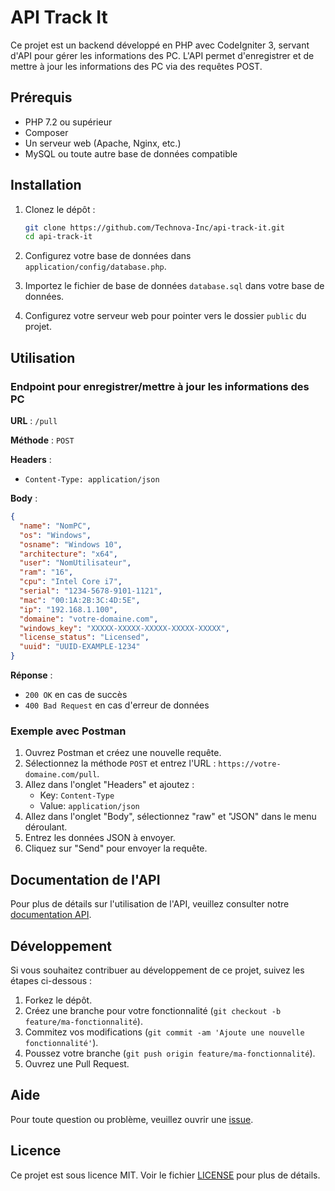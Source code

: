 # API Track It

Ce projet est un backend développé en PHP avec CodeIgniter 3, servant d'API pour gérer les informations des PC. L'API permet d'enregistrer et de mettre à jour les informations des PC via des requêtes POST.

## Prérequis

- PHP 7.2 ou supérieur
- Composer
- Un serveur web (Apache, Nginx, etc.)
- MySQL ou toute autre base de données compatible

## Installation

1. Clonez le dépôt :

    ```bash
    git clone https://github.com/Technova-Inc/api-track-it.git
    cd api-track-it
    ```

3. Configurez votre base de données dans `application/config/database.php`.

4. Importez le fichier de base de données `database.sql` dans votre base de données.

5. Configurez votre serveur web pour pointer vers le dossier `public` du projet.

## Utilisation

### Endpoint pour enregistrer/mettre à jour les informations des PC

**URL** : `/pull`

**Méthode** : `POST`

**Headers** :
- `Content-Type: application/json`

**Body** :
```json
{
  "name": "NomPC",
  "os": "Windows",
  "osname": "Windows 10",
  "architecture": "x64",
  "user": "NomUtilisateur",
  "ram": "16",
  "cpu": "Intel Core i7",
  "serial": "1234-5678-9101-1121",
  "mac": "00:1A:2B:3C:4D:5E",
  "ip": "192.168.1.100",
  "domaine": "votre-domaine.com",
  "windows_key": "XXXXX-XXXXX-XXXXX-XXXXX-XXXXX",
  "license_status": "Licensed",
  "uuid": "UUID-EXAMPLE-1234"
}
```

**Réponse** :
- `200 OK` en cas de succès
- `400 Bad Request` en cas d'erreur de données

### Exemple avec Postman

1. Ouvrez Postman et créez une nouvelle requête.
2. Sélectionnez la méthode `POST` et entrez l'URL : `https://votre-domaine.com/pull`.
3. Allez dans l'onglet "Headers" et ajoutez :
   - Key: `Content-Type`
   - Value: `application/json`
4. Allez dans l'onglet "Body", sélectionnez "raw" et "JSON" dans le menu déroulant.
5. Entrez les données JSON à envoyer.
6. Cliquez sur "Send" pour envoyer la requête.

## Documentation de l'API

Pour plus de détails sur l'utilisation de l'API, veuillez consulter notre [documentation API]([https://github.com/Technova-Inc/api-docs](https://github.com/Technova-Inc/API-TrackIT-Documentation)).

## Développement

Si vous souhaitez contribuer au développement de ce projet, suivez les étapes ci-dessous :

1. Forkez le dépôt.
2. Créez une branche pour votre fonctionnalité (`git checkout -b feature/ma-fonctionnalité`).
3. Commitez vos modifications (`git commit -am 'Ajoute une nouvelle fonctionnalité'`).
4. Poussez votre branche (`git push origin feature/ma-fonctionnalité`).
5. Ouvrez une Pull Request.

## Aide

Pour toute question ou problème, veuillez ouvrir une [issue](https://github.com/Technova-Inc/api-track-it/issues).

## Licence

Ce projet est sous licence MIT. Voir le fichier [LICENSE](LICENSE) pour plus de détails.
